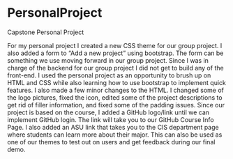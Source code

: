 PersonalProject
===============

Capstone Personal Project

For my personal project I created a new CSS theme for our group project. I also added a form to “Add a new project” using bootstrap. The form can be something we use moving forward in our group project. Since I was in charge of the backend for our group project I did not get to build any of the front-end. I used the personal project as an opportunity to brush up on HTML and CSS while also learning how to use bootstrap to implement quick features. I also made a few minor changes to the HTML. I changed some of the logo pictures, fixed the icon, edited some of the project descriptions to get rid of filler information, and fixed some of the padding issues. Since our project is based on the course, I added a GitHub logo/link until we can implement GitHub login. The link will take you to our GitHub Course Info Page. I also added an ASU link that takes you to the CIS department page where students can learn more about their major. This can also be used as one of our themes to test out on users and get feedback during our final demo. 
